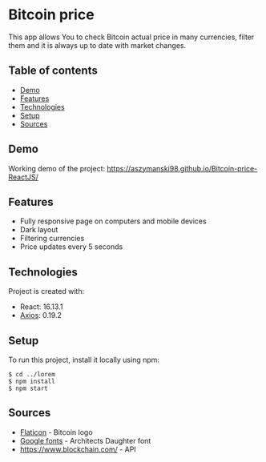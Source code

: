 # Bitcoin price
This app allows You to check Bitcoin actual price in many currencies, filter them and it is always up to date with market changes.

## Table of contents
* [Demo](#demo)
* [Features](#features)
* [Technologies](#technologies)
* [Setup](#setup)
* [Sources](#sources)

## Demo
Working demo of the project: https://aszymanski98.github.io/Bitcoin-price-ReactJS/

## Features
* Fully responsive page on computers and mobile devices
* Dark layout
* Filtering currencies
* Price updates every 5 seconds
	
## Technologies
Project is created with:
* React: 16.13.1
* [Axios](https://www.npmjs.com/package/react-axios): 0.19.2

## Setup
To run this project, install it locally using npm:

```
$ cd ../lorem
$ npm install
$ npm start
```

## Sources
* [Flaticon](https://www.flaticon.com/) - Bitcoin logo
* [Google fonts](https://fonts.google.com/) - Architects Daughter font
* https://www.blockchain.com/ - API
